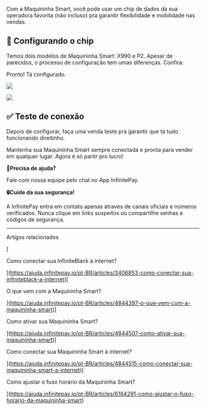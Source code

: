 Com a Maquininha Smart, você pode usar um chip de dados da sua operadora favorita (não incluso) pra garantir flexibilidade e mobilidade nas vendas.

## **🔎 Configurando o chip**

Temos dois modelos de Maquininha Smart: X990 e P2. Apesar de parecidos, o processo de configuração tem umas diferenças. Confira:

Pronto! Tá configurado.

[![](https://downloads.intercomcdn.com/i/o/447764598/6039c5c1bdd3ad8a2631bddb/2B---GENERIC---CONEXAO---CHIP.gif?expires=1756089000&signature=034ff3aa55c25b3e9e3033e6d6fe14ad9ef2123761aaab485e94b42b94f3f261&req=cCQgEc96mIhXFb4f3HP0gAIF4gtuIXrPbkgsr8nFGNH%2Fi%2B7vVnZhd3JmZIZR%0AeE%2Fwi%2BMzjF5luWjbKQ%3D%3D%0A)](https://downloads.intercomcdn.com/i/o/447764598/6039c5c1bdd3ad8a2631bddb/2B---GENERIC---CONEXAO---CHIP.gif?expires=1756089000&signature=034ff3aa55c25b3e9e3033e6d6fe14ad9ef2123761aaab485e94b42b94f3f261&req=cCQgEc96mIhXFb4f3HP0gAIF4gtuIXrPbkgsr8nFGNH%2Fi%2B7vVnZhd3JmZIZR%0AeE%2Fwi%2BMzjF5luWjbKQ%3D%3D%0A)

[![](https://downloads.intercomcdn.com/i/o/710667153/465cb808d2ee49f67edea0dd/2B---P2---CONEXAO---CHIP.gif?expires=1756089000&signature=fde2a5697a6929484344945e099eea512475d7ba9952046f14ef7aea62e881c1&req=cyEnEM95nIRcFb4f3HP0gFEegtLTaSo3BVM4oJhajTPZiNPFSbUPdnnHnNlQ%0ABqY3532uMePhXD2h2A%3D%3D%0A)](https://downloads.intercomcdn.com/i/o/710667153/465cb808d2ee49f67edea0dd/2B---P2---CONEXAO---CHIP.gif?expires=1756089000&signature=fde2a5697a6929484344945e099eea512475d7ba9952046f14ef7aea62e881c1&req=cyEnEM95nIRcFb4f3HP0gFEegtLTaSo3BVM4oJhajTPZiNPFSbUPdnnHnNlQ%0ABqY3532uMePhXD2h2A%3D%3D%0A)

## **✅ Teste de conexão**

Depois de configurar, faça uma venda teste pra garantir que tá tudo funcionando direitinho.

Mantenha sua Maquininha Smart sempre conectada e pronta para vender em qualquer lugar. Agora é só partir pro lucro!

**🔔Precisa de ajuda?**

Fale com nossa equipe pelo chat no App InfinitePay.

**🔒Cuide da sua segurança!**

A InfinitePay entra em contato apenas através de canais oficiais e números verificados. Nunca clique em links suspeitos ou compartilhe senhas e códigos de segurança.

___

Artigos relacionados

[

Como conectar sua InfiniteBlack à internet?

](https://ajuda.infinitepay.io/pt-BR/articles/3406853-como-conectar-sua-infiniteblack-a-internet)[

O que vem com a Maquininha Smart?

](https://ajuda.infinitepay.io/pt-BR/articles/4844397-o-que-vem-com-a-maquininha-smart)[

Como ativar sua Maquininha Smart?

](https://ajuda.infinitepay.io/pt-BR/articles/4844507-como-ativar-sua-maquininha-smart)[

Como conectar sua Maquininha Smart à internet?

](https://ajuda.infinitepay.io/pt-BR/articles/4844515-como-conectar-sua-maquininha-smart-a-internet)[

Como ajustar o fuso horário da Maquininha Smart?

](https://ajuda.infinitepay.io/pt-BR/articles/6184291-como-ajustar-o-fuso-horario-da-maquininha-smart)
